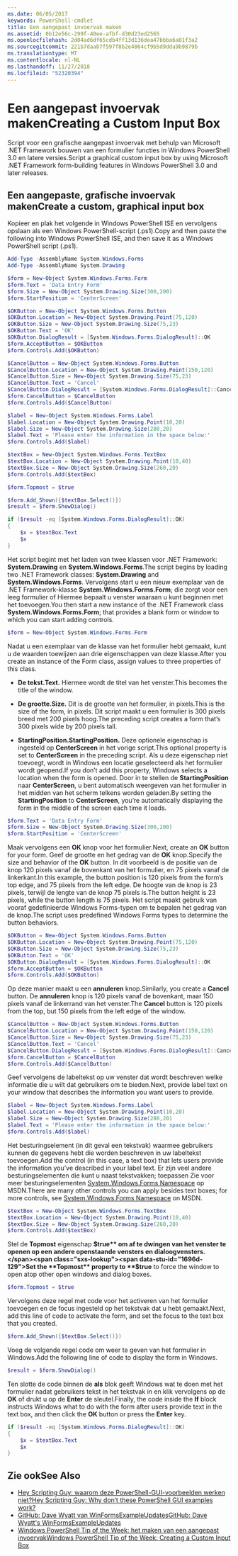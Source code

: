 ```yaml
---
ms.date: 06/05/2017
keywords: PowerShell-cmdlet
title: Een aangepast invoervak maken
ms.assetid: 0b12e56c-299f-40ee-afbf-d30d23ed2565
ms.openlocfilehash: 2d04ad6df65cdb4ff13d136dea47bbba6a01f3a2
ms.sourcegitcommit: 221b7daab7f597f8b2e4864cf9b5d9dda9b9879b
ms.translationtype: MT
ms.contentlocale: nl-NL
ms.lasthandoff: 11/27/2018
ms.locfileid: "52320394"
---
```

# <a name="creating-a-custom-input-box"></a><span data-ttu-id="1696d-103">Een aangepast invoervak maken</span><span class="sxs-lookup"><span data-stu-id="1696d-103">Creating a Custom Input Box</span></span>

<span data-ttu-id="1696d-104">Script voor een grafische aangepast invoervak met behulp van Microsoft .NET Framework bouwen van een formulier functies in Windows PowerShell 3.0 en latere versies.</span><span class="sxs-lookup"><span data-stu-id="1696d-104">Script a graphical custom input box by using Microsoft .NET Framework form-building features in Windows PowerShell 3.0 and later releases.</span></span>

## <a name="create-a-custom-graphical-input-box"></a><span data-ttu-id="1696d-105">Een aangepaste, grafische invoervak maken</span><span class="sxs-lookup"><span data-stu-id="1696d-105">Create a custom, graphical input box</span></span>

<span data-ttu-id="1696d-106">Kopieer en plak het volgende in Windows PowerShell ISE en vervolgens opslaan als een Windows PowerShell-script (.ps1).</span><span class="sxs-lookup"><span data-stu-id="1696d-106">Copy and then paste the following into Windows PowerShell ISE, and then save it as a Windows PowerShell script (.ps1).</span></span>

```powershell
Add-Type -AssemblyName System.Windows.Forms
Add-Type -AssemblyName System.Drawing

$form = New-Object System.Windows.Forms.Form
$form.Text = 'Data Entry Form'
$form.Size = New-Object System.Drawing.Size(300,200)
$form.StartPosition = 'CenterScreen'

$OKButton = New-Object System.Windows.Forms.Button
$OKButton.Location = New-Object System.Drawing.Point(75,120)
$OKButton.Size = New-Object System.Drawing.Size(75,23)
$OKButton.Text = 'OK'
$OKButton.DialogResult = [System.Windows.Forms.DialogResult]::OK
$form.AcceptButton = $OKButton
$form.Controls.Add($OKButton)

$CancelButton = New-Object System.Windows.Forms.Button
$CancelButton.Location = New-Object System.Drawing.Point(150,120)
$CancelButton.Size = New-Object System.Drawing.Size(75,23)
$CancelButton.Text = 'Cancel'
$CancelButton.DialogResult = [System.Windows.Forms.DialogResult]::Cancel
$form.CancelButton = $CancelButton
$form.Controls.Add($CancelButton)

$label = New-Object System.Windows.Forms.Label
$label.Location = New-Object System.Drawing.Point(10,20)
$label.Size = New-Object System.Drawing.Size(280,20)
$label.Text = 'Please enter the information in the space below:'
$form.Controls.Add($label)

$textBox = New-Object System.Windows.Forms.TextBox
$textBox.Location = New-Object System.Drawing.Point(10,40)
$textBox.Size = New-Object System.Drawing.Size(260,20)
$form.Controls.Add($textBox)

$form.Topmost = $true

$form.Add_Shown({$textBox.Select()})
$result = $form.ShowDialog()

if ($result -eq [System.Windows.Forms.DialogResult]::OK)
{
    $x = $textBox.Text
    $x
}
```

<span data-ttu-id="1696d-107">Het script begint met het laden van twee klassen voor .NET Framework: **System.Drawing** en **System.Windows.Forms**.</span><span class="sxs-lookup"><span data-stu-id="1696d-107">The script begins by loading two .NET Framework classes: **System.Drawing** and **System.Windows.Forms**.</span></span> <span data-ttu-id="1696d-108">Vervolgens start u een nieuw exemplaar van de .NET Framework-klasse **System.Windows.Forms.Form**; die zorgt voor een leeg formulier of Hiermee bepaalt u venster waaraan u kunt beginnen met het toevoegen.</span><span class="sxs-lookup"><span data-stu-id="1696d-108">You then start a new instance of the .NET Framework class **System.Windows.Forms.Form**; that provides a blank form or window to which you can start adding controls.</span></span>

```powershell
$form = New-Object System.Windows.Forms.Form
```

<span data-ttu-id="1696d-109">Nadat u een exemplaar van de klasse van het formulier hebt gemaakt, kunt u de waarden toewijzen aan drie eigenschappen van deze klasse.</span><span class="sxs-lookup"><span data-stu-id="1696d-109">After you create an instance of the Form class, assign values to three properties of this class.</span></span>

- <span data-ttu-id="1696d-110">**De tekst.**</span><span class="sxs-lookup"><span data-stu-id="1696d-110">**Text.**</span></span> <span data-ttu-id="1696d-111">Hiermee wordt de titel van het venster.</span><span class="sxs-lookup"><span data-stu-id="1696d-111">This becomes the title of the window.</span></span>

- <span data-ttu-id="1696d-112">**De grootte.**</span><span class="sxs-lookup"><span data-stu-id="1696d-112">**Size.**</span></span> <span data-ttu-id="1696d-113">Dit is de grootte van het formulier, in pixels.</span><span class="sxs-lookup"><span data-stu-id="1696d-113">This is the size of the form, in pixels.</span></span> <span data-ttu-id="1696d-114">Dit script maakt u een formulier is 300 pixels breed met 200 pixels hoog.</span><span class="sxs-lookup"><span data-stu-id="1696d-114">The preceding script creates a form that’s 300 pixels wide by 200 pixels tall.</span></span>

- <span data-ttu-id="1696d-115">**StartingPosition.**</span><span class="sxs-lookup"><span data-stu-id="1696d-115">**StartingPosition.**</span></span> <span data-ttu-id="1696d-116">Deze optionele eigenschap is ingesteld op **CenterScreen** in het vorige script.</span><span class="sxs-lookup"><span data-stu-id="1696d-116">This optional property is set to **CenterScreen** in the preceding script.</span></span> <span data-ttu-id="1696d-117">Als u deze eigenschap niet toevoegt, wordt in Windows een locatie geselecteerd als het formulier wordt geopend.</span><span class="sxs-lookup"><span data-stu-id="1696d-117">If you don’t add this property, Windows selects a location when the form is opened.</span></span> <span data-ttu-id="1696d-118">Door in te stellen de **StartingPosition** naar **CenterScreen**, u bent automatisch weergeven van het formulier in het midden van het scherm telkens worden geladen.</span><span class="sxs-lookup"><span data-stu-id="1696d-118">By setting the **StartingPosition** to **CenterScreen**, you’re automatically displaying the form in the middle of the screen each time it loads.</span></span>

```powershell
$form.Text = 'Data Entry Form'
$form.Size = New-Object System.Drawing.Size(300,200)
$form.StartPosition = 'CenterScreen'
```

<span data-ttu-id="1696d-119">Maak vervolgens een **OK** knop voor het formulier.</span><span class="sxs-lookup"><span data-stu-id="1696d-119">Next, create an **OK** button for your form.</span></span> <span data-ttu-id="1696d-120">Geef de grootte en het gedrag van de **OK** knop.</span><span class="sxs-lookup"><span data-stu-id="1696d-120">Specify the size and behavior of the **OK** button.</span></span> <span data-ttu-id="1696d-121">In dit voorbeeld is de positie van de knop 120 pixels vanaf de bovenkant van het formulier, en 75 pixels vanaf de linkerkant.</span><span class="sxs-lookup"><span data-stu-id="1696d-121">In this example, the button position is 120 pixels from the form’s top edge, and 75 pixels from the left edge.</span></span> <span data-ttu-id="1696d-122">De hoogte van de knop is 23 pixels, terwijl de lengte van de knop 75 pixels is.</span><span class="sxs-lookup"><span data-stu-id="1696d-122">The button height is 23 pixels, while the button length is 75 pixels.</span></span> <span data-ttu-id="1696d-123">Het script maakt gebruik van vooraf gedefinieerde Windows Forms-typen om te bepalen het gedrag van de knop.</span><span class="sxs-lookup"><span data-stu-id="1696d-123">The script uses predefined Windows Forms types to determine the button behaviors.</span></span>

```powershell
$OKButton = New-Object System.Windows.Forms.Button
$OKButton.Location = New-Object System.Drawing.Point(75,120)
$OKButton.Size = New-Object System.Drawing.Size(75,23)
$OKButton.Text = 'OK'
$OKButton.DialogResult = [System.Windows.Forms.DialogResult]::OK
$form.AcceptButton = $OKButton
$form.Controls.Add($OKButton)
```

<span data-ttu-id="1696d-124">Op deze manier maakt u een **annuleren** knop.</span><span class="sxs-lookup"><span data-stu-id="1696d-124">Similarly, you create a **Cancel** button.</span></span> <span data-ttu-id="1696d-125">De **annuleren** knop is 120 pixels vanaf de bovenkant, maar 150 pixels vanaf de linkerrand van het venster.</span><span class="sxs-lookup"><span data-stu-id="1696d-125">The **Cancel** button is 120 pixels from the top, but 150 pixels from the left edge of the window.</span></span>

```powershell
$CancelButton = New-Object System.Windows.Forms.Button
$CancelButton.Location = New-Object System.Drawing.Point(150,120)
$CancelButton.Size = New-Object System.Drawing.Size(75,23)
$CancelButton.Text = 'Cancel'
$CancelButton.DialogResult = [System.Windows.Forms.DialogResult]::Cancel
$form.CancelButton = $CancelButton
$form.Controls.Add($CancelButton)
```

<span data-ttu-id="1696d-126">Geef vervolgens de labeltekst op uw venster dat wordt beschreven welke informatie die u wilt dat gebruikers om te bieden.</span><span class="sxs-lookup"><span data-stu-id="1696d-126">Next, provide label text on your window that describes the information you want users to provide.</span></span>

```powershell
$label = New-Object System.Windows.Forms.Label
$label.Location = New-Object System.Drawing.Point(10,20)
$label.Size = New-Object System.Drawing.Size(280,20)
$label.Text = 'Please enter the information in the space below:'
$form.Controls.Add($label)
```

<span data-ttu-id="1696d-127">Het besturingselement (in dit geval een tekstvak) waarmee gebruikers kunnen de gegevens hebt die worden beschreven in uw labeltekst toevoegen.</span><span class="sxs-lookup"><span data-stu-id="1696d-127">Add the control (in this case, a text box) that lets users provide the information you’ve described in your label text.</span></span> <span data-ttu-id="1696d-128">Er zijn veel andere besturingselementen die kunt u naast tekstvakken; toepassen Zie voor meer besturingselementen [System.Windows.Forms Namespace](https://msdn.microsoft.com/library/k50ex0x9(v=vs.110).aspx) op MSDN.</span><span class="sxs-lookup"><span data-stu-id="1696d-128">There are many other controls you can apply besides text boxes; for more controls, see [System.Windows.Forms Namespace](https://msdn.microsoft.com/library/k50ex0x9(v=vs.110).aspx) on MSDN.</span></span>

```powershell
$textBox = New-Object System.Windows.Forms.TextBox
$textBox.Location = New-Object System.Drawing.Point(10,40)
$textBox.Size = New-Object System.Drawing.Size(260,20)
$form.Controls.Add($textBox)
```

<span data-ttu-id="1696d-129">Stel de **Topmost** eigenschap **$true** om af te dwingen van het venster te openen op een andere openstaande vensters en dialoogvensters.</span><span class="sxs-lookup"><span data-stu-id="1696d-129">Set the **Topmost** property to **$true** to force the window to open atop other open windows and dialog boxes.</span></span>

```powershell
$form.Topmost = $true
```

<span data-ttu-id="1696d-130">Vervolgens deze regel met code voor het activeren van het formulier toevoegen en de focus ingesteld op het tekstvak dat u hebt gemaakt.</span><span class="sxs-lookup"><span data-stu-id="1696d-130">Next, add this line of code to activate the form, and set the focus to the text box that you created.</span></span>

```powershell
$form.Add_Shown({$textBox.Select()})
```

<span data-ttu-id="1696d-131">Voeg de volgende regel code om weer te geven van het formulier in Windows.</span><span class="sxs-lookup"><span data-stu-id="1696d-131">Add the following line of code to display the form in Windows.</span></span>

```powershell
$result = $form.ShowDialog()
```

<span data-ttu-id="1696d-132">Ten slotte de code binnen de **als** blok geeft Windows wat te doen met het formulier nadat gebruikers tekst in het tekstvak in en klik vervolgens op de **OK** of drukt u op de **Enter** de sleutel.</span><span class="sxs-lookup"><span data-stu-id="1696d-132">Finally, the code inside the **If** block instructs Windows what to do with the form after users provide text in the text box, and then click the **OK** button or press the **Enter** key.</span></span>

```powershell
if ($result -eq [System.Windows.Forms.DialogResult]::OK)
{
    $x = $textBox.Text
    $x
}
```

## <a name="see-also"></a><span data-ttu-id="1696d-133">Zie ook</span><span class="sxs-lookup"><span data-stu-id="1696d-133">See Also</span></span>

- [<span data-ttu-id="1696d-134">Hey Scripting Guy: waarom deze PowerShell-GUI-voorbeelden werken niet?</span><span class="sxs-lookup"><span data-stu-id="1696d-134">Hey Scripting Guy:  Why don’t these PowerShell GUI examples work?</span></span>](https://go.microsoft.com/fwlink/?LinkId=506644)
- [<span data-ttu-id="1696d-135">GitHub: Dave Wyatt van WinFormsExampleUpdates</span><span class="sxs-lookup"><span data-stu-id="1696d-135">GitHub: Dave Wyatt's WinFormsExampleUpdates</span></span>](https://github.com/dlwyatt/WinFormsExampleUpdates)
- [<span data-ttu-id="1696d-136">Windows PowerShell Tip of the Week: het maken van een aangepast invoervak</span><span class="sxs-lookup"><span data-stu-id="1696d-136">Windows PowerShell Tip of the Week:  Creating a Custom Input Box</span></span>](https://technet.microsoft.com/library/ff730941.aspx)